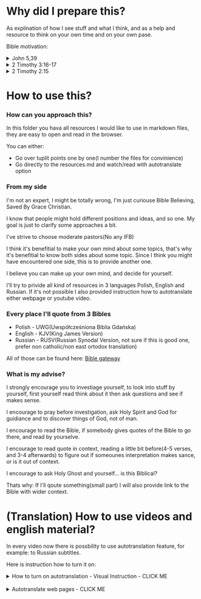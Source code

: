 # Why did I prepare this?

As explination of how I see stuff and what I think, and as a help and resource to think on your own time and on your own pase.

Bible motivation:

<details>
<summary>John 5,39</summary>

[English](https://www.biblegateway.com/passage/?search=John+5%3A39&version=KJV)  

[Russian](https://www.biblegateway.com/passage/?search=John+5%3A39&version=RUSV)   

[Polish](https://www.biblegateway.com/passage/?search=John+5%3A39&version=UBG)    

> As a Christin I should Search the scriptures

</details>

<details>
<summary>2 Timothy 3:16-17</summary>

[English](https://www.biblegateway.com/passage/?search=2+Timothy+3%3A16-17&version=KJV)  
[Russian](https://www.biblegateway.com/passage/?search=2+Timothy+3%3A16-17&version=RUSV)   
[Polish](https://www.biblegateway.com/passage/?search=2+Timothy+3%3A16-17&version=UBG)    

> All the Bible is good for doctrine and correction

</details>

<details>
<summary>2 Timothy 2:15</summary>

[English](https://www.biblegateway.com/passage/?search=2+Timothy+2%3A15&version=KJV)  
[Russian](https://www.biblegateway.com/passage/?search=2+Timothy+2%3A15&version=RUSV)   
[Polish](https://www.biblegateway.com/passage/?search=2+Timothy+2%3A15&version=UBG)

> I should study or put an effort

</details>

# How to use this?

### How can you approach this?

In this folder you hava all resources I would like to use in markdown files, they are easy to open and read in the browser.

You can either:
- Go over tuplit points one by one(I number the files for convinience)
- Go directly to the resources.md and watch/read with autotranslate option

### From my side

I'm not an expert, I might be totally wrong, I'm just curiouse Bible Believing, Saved By Grace Christian.

I know that people might hold different positions and ideas, and so one. My goal is just to clarify some approaches a bit.

I've strive to choose moderate pastors(No any IFB)

I think it's benefitial to make your own mind about some topics, that's why it's benefitial to know both sides about some topic. Since I think you might have encountered one side, this is to provide another one.

I believe you can make up your own mind, and decide for yourself.

I'll try to privide all kind of resources in 3 languages
Polish, English and Russian. If it's not possible I also provided instruction how to autotranslate either webpage or youtube video.


### Every place I'll quote from 3 Bibles

- Polish - UWG(Uwspółcześniona Biblia Gdańska)
- English - KJV(King James Version)
- Russian - RUSV(Russian Synodal Version, not sure if this is good one, prefer non catholic/non east ortodox translation)

All of those can be found here:
[Bible gateway](https://www.biblegateway.com/)

### What is my advise?

I strongly encourage you to investiage yourself, to look into stuff by yourself, first yourself read think about it then ask questions and see if makes sense. 

I encourage to pray before investigation, ask Holy Spirit and God for guidiance and to discover things of God, not of man. 

I encourage to read the Bible, if somebody gives quotes of the Bible to go there, and read by yourselve.

I encourage to read quote in context, reading a little bit before(4-5 verses, and 3-4 afterwards) to figure out if someounes interpretation makes sance, or is it out of context.

I encourage to ask Holy Ghost and yourself... is this Biblical?


Thats why: If I'll qoute something(small part) I will also provide link to the Bible with wider context.

# (Translation) How to use videos and english material?

In every video now there is possbility to use autotranslation feature, for example: to Russian subtitles.

Here is instruction how to turn it on:

<details>
<summary>How to turn on autotranslation - Visual Instruction - CLICK ME</summary>

1. Go to the video, example [Consciousness and Language Acquisition](https://www.youtube.com/watch?v=2i8AzjxwhSU)

2. Click on the gear icon

![Image 1](images/yt-translation/1-russian-subtitles.png)

3. Click on Subtitles(you need to have annotations turned on)

![Image 2](images/yt-translation/2-russian-subtitles.png)

4. Enable english autotranslated

(this opens autotranslation form more languages)

![Image 3](images/yt-translation/3-russian-subtitles.png)

5. Go back to the same place, gear icon -> subtitles, this time there should be autotranslate option, click it

![Image 4](images/yt-translation/4-russian-subtitles.png)

6. Pick language to autotranslate(eg: Russian)

![Image 5](images/yt-translation/5-russian-subtitles.png)

7. Enjoy video with autotranslated language

(translation is not perfect but good enough)

![Image 6](images/yt-translation/6-russian-subtitles.png)

</details>

<br>

<details>
<summary>Autotranslate web pages - CLICK ME</summary>

All this instruction applies to chrome browser only

1. Go to any wab page/provided link
2. Click small translate icon in address bar

![Image 1](images/wp-translation/1-chrome.png)

In case when webpage is in english icon might be missing!

In that case right click in any empty space in the webpage and click tanslate to ....

![!Image 7](images/wp-translation/7-chorme.png)

3. Click 3 dots on right side(to find more languages than english)

![Image 2](images/wp-translation/2-chrome.png)

4. Click 'Choose another language'

![Image 3](images/wp-translation/3-chrome.png)

5. Click on the 'English' and you should see more options, click the language you want to translate to

![Image 4](images/wp-translation/4-chrome.png)

6. To approve translation, click translate
   
![Image 5](images/wp-translation/5-chrome.png)

7. Enjoy translated webpage

![Image 6](images/wp-translation/6-chrome.png)


</details>